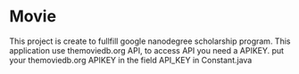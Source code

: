 # Movie
This project is create to fullfill google nanodegree scholarship program.
This application use themoviedb.org API, to access API you need a APIKEY. put your themoviedb.org APIKEY in the field API_KEY in Constant.java
